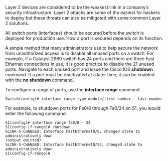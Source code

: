 Layer 2 devices are considered to be the weakest link in a company’s security infrastructure. Layer 2 attacks are some of the easiest for hackers to deploy but these threats can also be mitigated with some common Layer 2 solutions.

All switch ports (interfaces) should be secured before the switch is deployed for production use. How a port is secured depends on its function.

A simple method that many administrators use to help secure the network from unauthorized access is to disable all unused ports on a switch. For example, if a Catalyst 2960 switch has 24 ports and there are three Fast Ethernet connections in use, it is good practice to disable the 21 unused ports. Navigate to each unused port and issue the Cisco IOS **shutdown** command. If a port must be reactivated at a later time, it can be enabled with the **no shutdown** command.

To configure a range of ports, use the **interface range** command.

```
Switch(config)# interface range type module/first-number – last-number
```

For example, to shutdown ports for Fa0/8 through Fa0/24 on S1, you would enter the following command.

```
S1(config)# interface range fa0/8 - 24
S1(config-if-range)# shutdown
%LINK-5-CHANGED: Interface FastEthernet0/8, changed state to administratively down
(output omitted)
%LINK-5-CHANGED: Interface FastEthernet0/24, changed state to administratively down
S1(config-if-range)#
```
